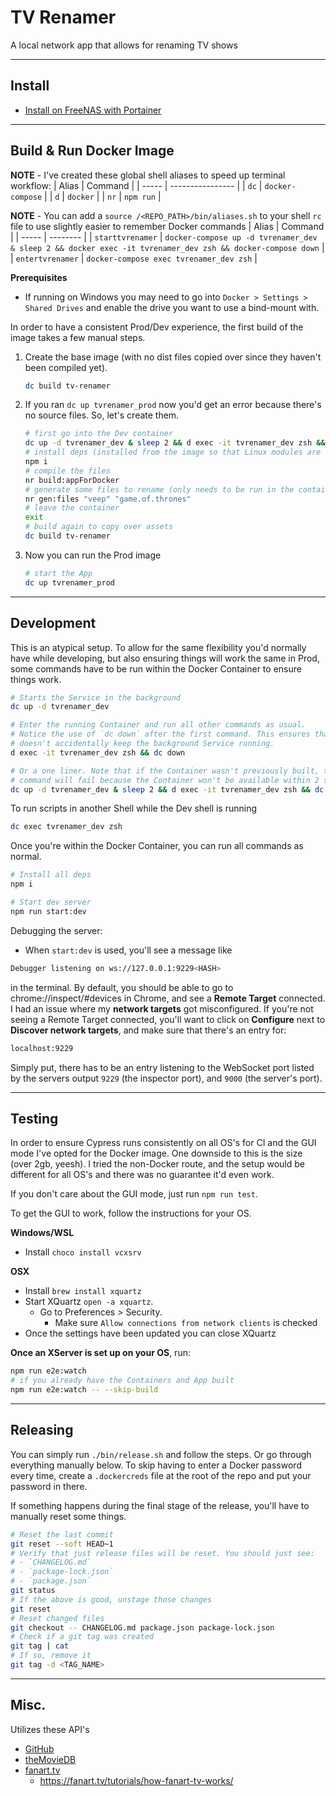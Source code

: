 # TV Renamer

A local network app that allows for renaming TV shows

---

## Install

- [Install on FreeNAS with Portainer](docs/FreeNAS.md)

---

## Build & Run Docker Image

**NOTE** - I've created these global shell aliases to speed up terminal workflow:
| Alias | Command          |
| ----- | ---------------- |
| `dc`  | `docker-compose` |
| `d`   | `docker`         |
| `nr`  | `npm run`        |

**NOTE** - You can add a `source /<REPO_PATH>/bin/aliases.sh` to your shell
`rc` file to use slightly easier to remember Docker commands 
| Alias | Command  |
| ----- | -------- |
| `starttvrenamer` | `docker-compose up -d tvrenamer_dev & sleep 2 && docker exec -it tvrenamer_dev zsh && docker-compose down` |
| `entertvrenamer` | `docker-compose exec tvrenamer_dev zsh` |

**Prerequisites**
- If running on Windows you may need to go into `Docker > Settings > Shared Drives` and enable the drive you want to use a bind-mount with.

In order to have a consistent Prod/Dev experience, the first build of the image
takes a few manual steps.
1. Create the base image (with no dist files copied over since they haven't been compiled yet).
   ```sh
   dc build tv-renamer
   ```
1. If you ran `dc up tvrenamer_prod` now you'd get an error because there's no
source files. So, let's create them.
   ```sh
   # first go into the Dev container
   dc up -d tvrenamer_dev & sleep 2 && d exec -it tvrenamer_dev zsh && dc down
   # install deps (installed from the image so that Linux modules are installed)
   npm i
   # compile the files
   nr build:appForDocker
   # generate some files to rename (only needs to be run in the container if the mock video file hasn't already been generated)
   nr gen:files "veep" "game.of.thrones"
   # leave the container
   exit
   # build again to copy over assets
   dc build tv-renamer
   ```
1. Now you can run the Prod image
   ```sh
   # start the App
   dc up tvrenamer_prod
   ```

---

## Development

This is an atypical setup. To allow for the same flexibility you'd normally have
while developing, but also ensuring things will work the same in Prod, some
commands have to be run within the Docker Container to ensure things work.
```sh
# Starts the Service in the background
dc up -d tvrenamer_dev

# Enter the running Container and run all other commands as usual.
# Notice the use of `dc down` after the first command. This ensures that a Dev
# doesn't accidentally keep the background Service running.
d exec -it tvrenamer_dev zsh && dc down

# Or a one liner. Note that if the Container wasn't previously built, the
# command will fail because the Container won't be available within 2 seconds.
dc up -d tvrenamer_dev & sleep 2 && d exec -it tvrenamer_dev zsh && dc down
```

To run scripts in another Shell while the Dev shell is running
```sh
dc exec tvrenamer_dev zsh
```

Once you're within the Docker Container, you can run all commands as normal.
```sh
# Install all deps
npm i

# Start dev server
npm run start:dev
```

Debugging the server:
- When `start:dev` is used, you'll see a message like
```sh
Debugger listening on ws://127.0.0.1:9229<HASH>
```
in the terminal. By default, you should be able to go to chrome://inspect/#devices
in Chrome, and see a **Remote Target** connected. I had an issue where my
**network targets** got misconfigured. If you're not seeing a Remote Target
connected, you'll want to click on **Configure** next to **Discover network
targets**, and make sure that there's an entry for:
```sh
localhost:9229
```
Simply put, there has to be an entry listening to the WebSocket port listed by
the servers output `9229` (the inspector port), and `9000` (the server's port).

---

## Testing

In order to ensure Cypress runs consistently on all OS's for CI and the GUI mode
I've opted for the Docker image. One downside to this is the size (over 2gb,
yeesh). I tried the non-Docker route, and the setup would be different for all
OS's and there was no guarantee it'd even work.

If you don't care about the GUI mode, just run `npm run test`.

To get the GUI to work, follow the instructions for your OS.

**Windows/WSL**
- Install `choco install vcxsrv`

**OSX**
- Install `brew install xquartz`
- Start XQuartz `open -a xquartz`.
   - Go to Preferences > Security.
      - Make sure `Allow connections from network clients` is checked
- Once the settings have been updated you can close XQuartz

**Once an XServer is set up on your OS**, run:
```sh
npm run e2e:watch
# if you already have the Containers and App built
npm run e2e:watch -- --skip-build
```

---

## Releasing

You can simply run `./bin/release.sh` and follow the steps. Or go through
everything manually below. To skip having to enter a Docker password every time,
create a `.dockercreds` file at the root of the repo and put your password in
there.

If something happens during the final stage of the release, you'll have to
manually reset some things.
```sh
# Reset the last commit
git reset --soft HEAD~1
# Verify that just release files will be reset. You should just see:
# - `CHANGELOG.md`
# - `package-lock.json`
# - `package.json`
git status
# If the above is good, unstage those changes
git reset
# Reset changed files
git checkout -- CHANGELOG.md package.json package-lock.json
# Check if a git tag was created
git tag | cat
# If so, remove it
git tag -d <TAG_NAME>
```

---

## Misc.

Utilizes these API's
- [GitHub](https://developer.github.com/v3/repos)
- [theMovieDB](https://developers.themoviedb.org/3/getting-started/introduction)
- [fanart.tv](https://fanarttv.docs.apiary.io/#reference/tv/get-show/get-images-for-show)
   - https://fanart.tv/tutorials/how-fanart-tv-works/
